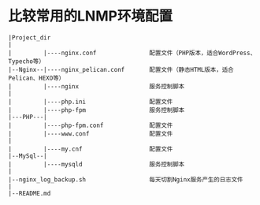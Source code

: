 比较常用的LNMP环境配置
======================================================



	|Project_dir
	|
	|         |----nginx.conf      			配置文件（PHP版本，适合WordPress、Typecho等）
	|--Nginx--|----nginx_pelican.conf      	配置文件（静态HTML版本，适合Pelican、HEXO等）
	|         |----nginx	       			服务控制脚本
	|
	|         |----php.ini		   			配置文件
	|         |----php-fpm	       			服务控制脚本
	|---PHP---|
    |         |----php-fpm.conf	       	    配置文件
	|		  |----www.conf        			配置文件
	|
	|         |----my.cnf          			配置文件
	|--MySql--|
	|         |----mysqld	       			服务控制脚本
	|
	|--nginx_log_backup.sh					每天切割Nginx服务产生的日志文件
	|
	|--README.md

